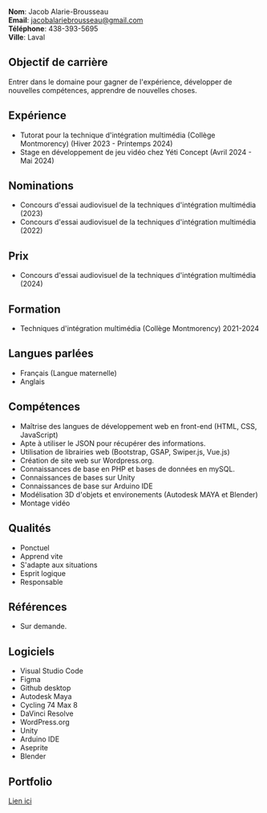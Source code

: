 **Nom**: Jacob Alarie-Brousseau <br>
**Email**: jacobalariebrousseau@gmail.com <br>
**Téléphone**: 438-393-5695 <br>
**Ville**: Laval

## Objectif de carrière

Entrer dans le domaine pour gagner de l'expérience, développer de nouvelles compétences, apprendre de nouvelles choses.

## Expérience

- Tutorat pour la technique d'intégration multimédia (Collège Montmorency) (Hiver 2023 - Printemps 2024)
- Stage en développement de jeu vidéo chez Yéti Concept (Avril 2024 - Mai 2024)

## Nominations

- Concours d'essai audiovisuel de la techniques d'intégration multimédia (2023)
- Concours d'essai audiovisuel de la techniques d'intégration multimédia (2022)

## Prix

- Concours d'essai audiovisuel de la techniques d'intégration multimédia (2024)

## Formation

- Techniques d'intégration multimédia (Collège Montmorency) 2021-2024

## Langues parlées

- Français (Langue maternelle)
- Anglais

## Compétences

- Maîtrise des langues de développement web en front-end (HTML, CSS, JavaScript)
- Apte à utiliser le JSON pour récupérer des informations.
- Utilisation de librairies web (Bootstrap, GSAP, Swiper.js, Vue.js)
- Création de site web sur Wordpress.org.
- Connaissances de base en PHP et bases de données en mySQL.
- Connaissances de bases sur Unity
- Connaissances de base sur Arduino IDE
- Modélisation 3D d'objets et environements (Autodesk MAYA et Blender)
- Montage vidéo

## Qualités

- Ponctuel
- Apprend vite
- S'adapte aux situations
- Esprit logique
- Responsable

## Références

- Sur demande.
 
## Logiciels

- Visual Studio Code
- Figma
- Github desktop
- Autodesk Maya
- Cycling 74 Max 8
- DaVinci Resolve
- WordPress.org
- Unity
- Arduino IDE
- Aseprite
- Blender

## Portfolio

[Lien ici](https://externalsip.github.io/portfolio/)


